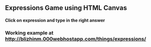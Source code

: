 ## Expressions Game using HTML Canvas
#### Click on expression and type in the right answer
### Working example at http://blizhinm.000webhostapp.com/things/expressions/
